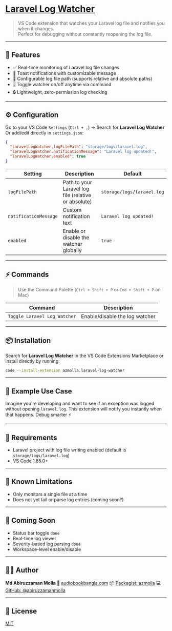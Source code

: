 # [Laravel Log Watcher](https://marketplace.visualstudio.com/items?itemName=azmolla.laravel-log-watcher)

> VS Code extension that watches your Laravel log file and notifies you when it changes.  
Perfect for debugging without constantly reopening the log file.

---

## 🚀 Features

- ✅ Real-time monitoring of Laravel log file changes
- 🔔 Toast notifications with customizable message
- 🔧 Configurable log file path (supports relative and absolute paths)
- 🎚️ Toggle watcher on/off anytime via command
- 🔒 Lightweight, zero-permission log checking

---

## ⚙️ Configuration

Go to your VS Code `Settings` (`Ctrl + ,`) → Search for **Laravel Log Watcher**  
Or add/edit directly in `settings.json`:

```json
{
  "laravelLogWatcher.logFilePath": "storage/logs/laravel.log",
  "laravelLogWatcher.notificationMessage": "Laravel log updated!",
  "laravelLogWatcher.enabled": true
}
````

| Setting               | Description                                          | Default                    |
| --------------------- | ---------------------------------------------------- | -------------------------- |
| `logFilePath`         | Path to your Laravel log file (relative or absolute) | `storage/logs/laravel.log` |
| `notificationMessage` | Custom notification text                             | `Laravel log updated!`     |
| `enabled`             | Enable or disable the watcher globally               | `true`                     |

---

## ⚡ Commands

> Use the Command Palette (`Ctrl + Shift + P` or `Cmd + Shift + P` on Mac)

| Command                      | Description                    |
| ---------------------------- | ------------------------------ |
| `Toggle Laravel Log Watcher` | Enable/disable the log watcher |

---

## 📦 Installation

Search for **Laravel Log Watcher** in the VS Code Extensions Marketplace
or install directly by running:

```bash
code --install-extension azmolla.laravel-log-watcher
```

---

## 📁 Example Use Case

Imagine you're developing and want to see if an exception was logged without opening `laravel.log`.
This extension will notify you instantly when that happens. Debug smarter ⚡

---

## 🔧 Requirements

* Laravel project with log file writing enabled (default is `storage/logs/laravel.log`)
* VS Code 1.85.0+

---

## 💬 Known Limitations

* Only monitors a single file at a time
* Does not yet tail or parse log entries (coming soon?)

---

## 🧪 Coming Soon

* Status bar toggle `done`
* Real-time log viewer
* Severity-based log parsing `done`
* Workspace-level enable/disable

---

## 👨‍💻 Author

**Md Abiruzzaman Molla**
🔗 [audiobookbangla.com](https://audiobookbangla.com)
📦 [Packagist: azmolla](https://packagist.org/users/azmolla)
💻 [GitHub: @abiruzzamanmolla](https://github.com/abiruzzamanmolla)

---

## 🪪 License

[MIT](LICENSE)